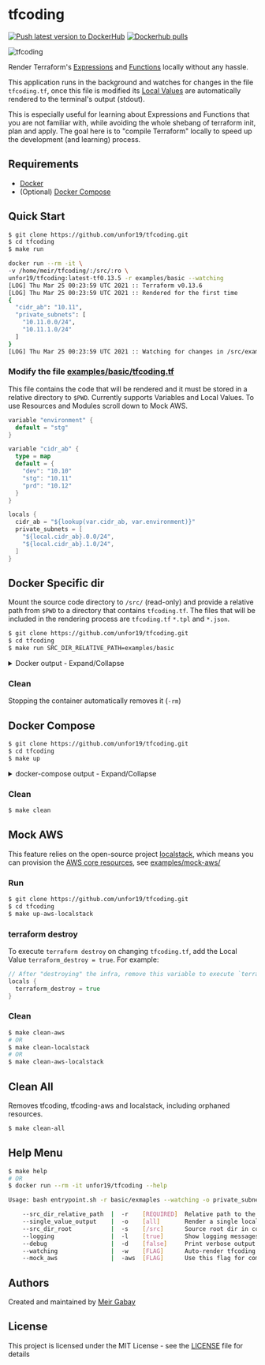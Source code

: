 # tfcoding

[![Push latest version to DockerHub](https://github.com/unfor19/tfcoding/actions/workflows/docker-latest.yml/badge.svg)](https://github.com/unfor19/tfcoding/actions/workflows/docker-latest.yml) [![Dockerhub pulls](https://img.shields.io/docker/pulls/unfor19/tfcoding)](https://hub.docker.com/r/unfor19/tfcoding)

![tfcoding](https://d33vo9sj4p3nyc.cloudfront.net/tfcoding/tfcoding-localstack-aws.gif)

Render Terraform's [Expressions](https://www.terraform.io/docs/language/expressions/index.html) and [Functions](https://www.terraform.io/docs/language/functions/index.html) locally without any hassle.

This application runs in the background and watches for changes in the file `tfcoding.tf`, once this file is modified its [Local Values](https://www.terraform.io/docs/language/values/locals.html) are automatically rendered to the terminal's output (stdout).

This is especially useful for learning about Expressions and Functions that you are not familiar with, while avoiding the whole shebang of terraform init, plan and apply. The goal here is to "compile Terraform" locally to speed up the development (and learning) process.

## Requirements

- [Docker](https://docs.docker.com/get-docker/)
- (Optional) [Docker Compose](https://docs.docker.com/compose/install/)

## Quick Start

```bash
$ git clone https://github.com/unfor19/tfcoding.git
$ cd tfcoding
$ make run

docker run --rm -it \
-v /home/meir/tfcoding/:/src/:ro \
unfor19/tfcoding:latest-tf0.13.5 -r examples/basic --watching 
[LOG] Thu Mar 25 00:23:59 UTC 2021 :: Terraform v0.13.6
[LOG] Thu Mar 25 00:23:59 UTC 2021 :: Rendered for the first time
{
  "cidr_ab": "10.11",
  "private_subnets": [
    "10.11.0.0/24",
    "10.11.1.0/24"
  ]
}
[LOG] Thu Mar 25 00:23:59 UTC 2021 :: Watching for changes in /src/examples/basic/tfcoding.tf
```

### Modify the file [examples/basic/tfcoding.tf](./examples/basic/tfcoding.tf)

This file contains the code that will be rendered and it must be stored in a relative directory to `$PWD`. Currently supports Variables and Local Values. To use Resources and Modules scroll down to Mock AWS.

```go
variable "environment" {
  default = "stg"
}

variable "cidr_ab" {
  type = map
  default = {
    "dev": "10.10"
    "stg": "10.11"
    "prd": "10.12"
  }
}

locals {
  cidr_ab = "${lookup(var.cidr_ab, var.environment)}"
  private_subnets = [
    "${local.cidr_ab}.0.0/24",
    "${local.cidr_ab}.1.0/24",
  ]
}
```

## Docker Specific dir

Mount the source code directory to `/src/` (read-only) and provide a relative path from `$PWD` to a directory that contains `tfcoding.tf`. The files that will be included in the rendering process are `tfcoding.tf` `*.tpl` and `*.json`.

```bash
$ git clone https://github.com/unfor19/tfcoding.git
$ cd tfcoding
$ make run SRC_DIR_RELATIVE_PATH=examples/basic
```

<details>

<summary>Docker output - Expand/Collapse</summary>

```bash
[LOG] Sun Mar 21 22:28:24 UTC 2021 :: Terraform v0.13.5
[LOG] Sun Mar 21 22:28:24 UTC 2021 :: Rendered for the first time
{
  "cidr_ab": "10.11",
  "private_subnets": [
    "10.11.0.0/24",
    "10.11.1.0/24"
  ]
}
[LOG] Sun Mar 21 22:28:24 UTC 2021 :: Watching for changes in /src/examples/basic/tfcoding.tf
# Meanwhile ... Changed the map variable cidr_ab.stg from 10.11 to 10.17
[LOG] Sun Mar 21 22:29:46 UTC 2021 :: Rendered
{
  "cidr_ab": "10.17",
  "private_subnets": [
    "10.17.0.0/24",
    "10.17.1.0/24"
  ]
}

# Hit CTRL+C to stop the app (container)
# To see a more complicated example change basic to complex
```

</details>

### Clean

Stopping the container automatically removes it (`-rm`)

## Docker Compose

```bash
$ git clone https://github.com/unfor19/tfcoding.git
$ cd tfcoding
$ make up
```

<details>

<summary>docker-compose output - Expand/Collapse</summary>

```bash
Starting tfcoding ... done
Attaching to tfcoding
tfcoding    | [LOG] Mon Mar 22 00:00:35 UTC 2021 :: Terraform v0.13.5
tfcoding    | [LOG] Mon Mar 22 00:00:35 UTC 2021 :: Rendered for the first time
tfcoding    | {
tfcoding    |   "cidr_ab": "10.11",
tfcoding    |   "private_subnets": [
tfcoding    |     "10.11.0.0/24",
tfcoding    |     "10.11.1.0/24"
tfcoding    |   ]
tfcoding    | }
tfcoding    | [LOG] Mon Mar 22 00:00:36 UTC 2021 :: Watching for changes in /src/examples/basic/tfcoding.tf
# Meanwhile ... Changed the map variable cidr_ab.stg from 10.11 to 10.17
tfcoding    | [LOG] Mon Mar 22 00:00:58 UTC 2021 :: Rendered
tfcoding    | {
tfcoding    |   "cidr_ab": "10.17",
tfcoding    |   "private_subnets": [
tfcoding    |     "10.17.0.0/24",
tfcoding    |     "10.17.1.0/24"
tfcoding    |   ]
tfcoding    | }
```

</details>

### Clean

```bash
$ make clean
```

## Mock AWS

This feature relies on the open-source project [localstack](https://github.com/localstack/localstack), which means you can provision the [AWS core resources](https://github.com/localstack/localstack#overview), see [examples/mock-aws/](./examples/mock-aws/)


### Run

```bash
$ git clone https://github.com/unfor19/tfcoding.git
$ cd tfcoding
$ make up-aws-localstack
```

### terraform destroy

To execute `terraform destroy` on changing `tfcoding.tf`, add the Local Value `terraform_destroy = true`. For example:

```go
// After "destroying" the infra, remove this variable to execute `terraform apply`
locals {
  terraform_destroy = true
}
```

### Clean

```bash
$ make clean-aws
# OR
$ make clean-localstack
# OR
$ make clean-aws-localstack
```

## Clean All

Removes tfcoding, tfcoding-aws and localstack, including orphaned resources.

```bash
$ make clean-all
```

## Help Menu

```bash
$ make help
# OR
$ docker run --rm -it unfor19/tfcoding --help
```

<!-- replacer_start_helpmenu -->

```bash
Usage: bash entrypoint.sh -r basic/exmaples --watching -o private_subnets

	--src_dir_relative_path  |  -r    [REQUIRED]  Relative path to the dir that contains tfcoding.tf
	--single_value_output    |  -o    [all]       Render a single local variable
	--src_dir_root           |  -s    [/src]      Source root dir in container
	--logging                |  -l    [true]      Show logging messages
	--debug                  |  -d    [false]     Print verbose output
	--watching               |  -w    [FLAG]      Auto-render tfcoding.tf on change
	--mock_aws               |  -aws  [FLAG]      Use this flag for communicating with Localstack
```

<!-- replacer_end_helpmenu -->


## Authors

Created and maintained by [Meir Gabay](https://github.com/unfor19)

## License

This project is licensed under the MIT License - see the [LICENSE](https://github.com/unfor19/tfcoding/blob/master/LICENSE) file for details
